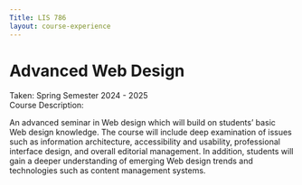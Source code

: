 ```yaml
---
Title: LIS 786 
layout: course-experience
---
```

# Advanced Web Design
Taken: Spring Semester 2024 - 2025\
Course Description:

An advanced seminar in Web design which will build on students’ basic Web design knowledge. The course will include deep examination of issues such as information architecture, accessibility and usability, professional interface design, and overall editorial management. In addition, students will gain a deeper understanding of emerging Web design trends and technologies such as content management systems. 